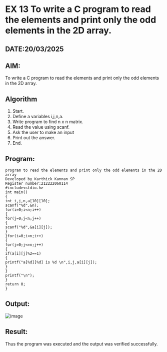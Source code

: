 # EX 13 To write a C program to read the elements and print only the odd elements in the 2D array.
## DATE:20/03/2025
## AIM:
To write a C program to read the elements and print only the odd elements in the 2D array.

## Algorithm
1. Start.
2. Define a variables i,j,n,a.
3. Write program to find n x n matrix.
4. Read the value using scanf.
5. Ask the user to make an input
6. Print out the answer.
7. End.
## Program:
```
program to read the elements and print only the odd elements in the 2D array
Developed by Karthick Kannan SP
Register number:212222060114
#include<stdio.h> 
int main()
{
int i,j,n,a[10][10];
scanf("%d",&n); 
for(i=0;i<n;i++)
{
for(j=0;j<n;j++)
{
scanf("%d",&a[i][j]);
}
}for(i=0;i<n;i++)
{
for(j=0;j<=n;j++)
{
if(a[i][j]%2==1)
{
printf("a[%d][%d] is %d \n",i,j,a[i][j]);
}
}
printf("\n");
}
return 0;
}
```

## Output:
![image](https://github.com/user-attachments/assets/25db6f35-3cf8-4734-b980-5c5857edfc99)




## Result:
Thus the program was executed and the output was verified successfully.
